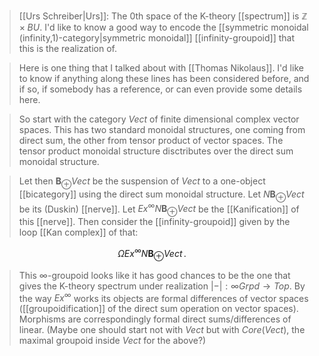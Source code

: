 
>[[Urs Schreiber|Urs]]:  The 0th space of the K-theory [[spectrum]] is $\mathbb{Z} \times B U$. I'd like to know a good way to encode the [[symmetric monoidal (infinity,1)-category|symmetric monoidal]] [[infinity-groupoid]] that this is the realization of.

>Here is one thing that I talked about with [[Thomas Nikolaus]]. I'd like to know if anything along these lines has been considered before, and if so, if somebody has a reference, or can even provide some details here.

>So start with the category $Vect$ of finite dimensional complex vector spaces. This has two standard monoidal structures, one coming from direct sum, the other from tensor product of vector spaces. The tensor product monoidal structure disctributes over the direct sum monoidal structure.

>Let then $\mathbf{B}_\oplus Vect$ be the suspension of $Vect$ to a one-object [[bicategory]] using the direct sum monoidal structure. Let $N \mathbf{B}_\oplus Vect$ be its (Duskin) [[nerve]]. Let $Ex^\infty N \mathbf{B}_\oplus Vect$ be the [[Kanification]] of this [[nerve]]. Then consider the [[infinity-groupoid]] given by the loop [[Kan complex]] of that:

$$
  \Omega Ex^\infty N \mathbf{B}_\oplus Vect
  \,.
$$

>This $\infty$-groupoid looks like it has good chances to be the one that gives the K-theory spectrum under realization $|-| : \infty Grpd \to Top$. By the way $Ex^\infty$ works its objects are formal differences of vector spaces ([[groupoidification]] of the direct sum operation on vector spaces). Morphisms are correspondingly formal direct sums/differences of linear. (Maybe one should start not with $Vect$ but with $Core(Vect)$, the maximal groupoid inside $Vect$ for the above?)

